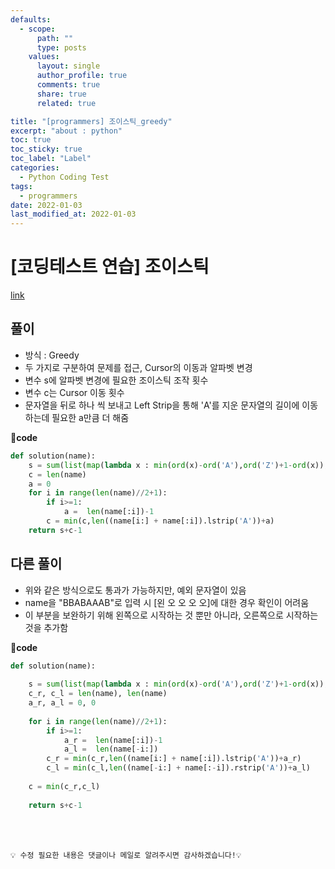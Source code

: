 ```yaml
---
defaults:
  - scope:
      path: ""
      type: posts
    values:
      layout: single
      author_profile: true
      comments: true
      share: true
      related: true

title: "[programmers] 조이스틱_greedy"
excerpt: "about : python"
toc: true
toc_sticky: true
toc_label: "Label"
categories:
  - Python Coding Test
tags:
  - programmers
date: 2022-01-03
last_modified_at: 2022-01-03
---
```

# [코딩테스트 연습] 조이스틱

[link](https://programmers.co.kr/learn/courses/30/lessons/42860)

## 풀이

- 방식 : Greedy
- 두 가지로 구분하여 문제를 접근, Cursor의 이동과 알파벳 변경
- 변수 s에 알파벳 변경에 필요한 조이스틱 조작 횟수
- 변수 c는 Cursor 이동 횟수
- 문자열을 뒤로 하나 씩 보내고 Left Strip을 통해 'A'를 지운 문자열의 길이에 이동하는데 필요한 a만큼 더 해줌

**📰code**
```python
def solution(name):
    s = sum(list(map(lambda x : min(ord(x)-ord('A'),ord('Z')+1-ord(x)), name)))
    c = len(name)
    a = 0
    for i in range(len(name)//2+1):
        if i>=1:
            a =  len(name[:i])-1
        c = min(c,len((name[i:] + name[:i]).lstrip('A'))+a)
    return s+c-1
```

## 다른 풀이

- 위와 같은 방식으로도 통과가 가능하지만, 예외 문자열이 있음
- name을 "BBABAAAB"로 입력 시 [왼 오 오 오 오]에 대한 경우 확인이 어려움
- 이 부분을 보완하기 위해 왼쪽으로 시작하는 것 뿐만 아니라, 오른쪽으로 시작하는 것을 추가함

**📰code**
```python
def solution(name):
    
    s = sum(list(map(lambda x : min(ord(x)-ord('A'),ord('Z')+1-ord(x)), name)))
    c_r, c_l = len(name), len(name)
    a_r, a_l = 0, 0
    
    for i in range(len(name)//2+1):
        if i>=1:
            a_r =  len(name[:i])-1
            a_l =  len(name[-i:])
        c_r = min(c_r,len((name[i:] + name[:i]).lstrip('A'))+a_r)
        c_l = min(c_l,len((name[-i:] + name[:-i]).rstrip('A'))+a_l)
        
    c = min(c_r,c_l)
    
    return s+c-1
```
<br><br>

```
💡 수정 필요한 내용은 댓글이나 메일로 알려주시면 감사하겠습니다!💡 
```
